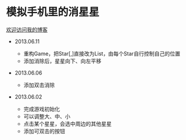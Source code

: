 模拟手机里的消星星
==================
[欢迎访问我的博客][1]

- 2013.06.11
	- 重构Game，把Star[,]直接改为List<Star>，由每个Star自行控制自己的位置
	- 添加消除后，星星向下、向左平移

- 2013.06.06
	- 添加双击消除

- 2013.06.02
	- 完成游戏初始化
	- 可以调整大、中、小
	- 点击某个星星，会选中周边的其他星星
	- 添加可双击的按钮

[1]:    http://www.cnblogs.com/AlexanderYao "大尧"